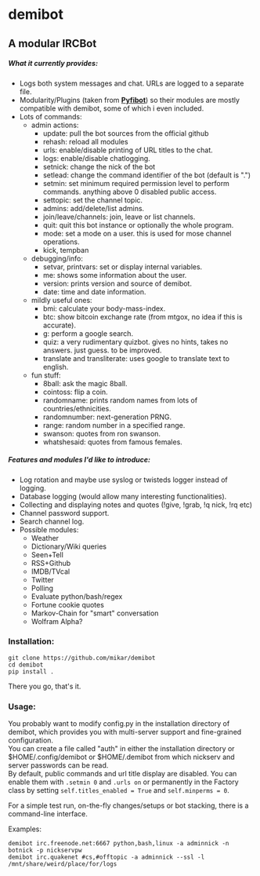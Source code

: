 # demibot  

## A modular IRCBot 
  
##### What it currently provides:  
  * Logs both system messages and chat. URLs are logged to a separate file.
  * Modularity/Plugins (taken from [**Pyfibot**](https://github.com/lepinkainen/pyfibot)) so their modules are mostly compatible with demibot, some of which i even included.
  * Lots of commands:
    * admin actions:
      * update: pull the bot sources from the official github
      * rehash: reload all modules
      * urls: enable/disable printing of URL titles to the chat.
      * logs: enable/disable chatlogging.
      * setnick: change the nick of the bot
      * setlead: change the command identifier of the bot (default is ".")
      * setmin: set minimum required permission level to perform commands. anything above 0 disabled public access.
      * settopic: set the channel topic.
      * admins: add/delete/list admins.
      * join/leave/channels: join, leave or list channels.
      * quit: quit this bot instance or optionally the whole program.
      * mode: set a mode on a user. this is used for mose channel operations.
      * kick, tempban
    * debugging/info:
      * setvar, printvars: set or display internal variables. 
      * me: shows some information about the user.
      * version: prints version and source of demibot.
      * date: time and date information.
    * mildly useful ones:
      * bmi: calculate your body-mass-index.
      * btc: show bitcoin exchange rate (from mtgox, no idea if this is accurate).
      * g: perform a google search.
      * quiz: a very rudimentary quizbot. gives no hints, takes no answers. just guess. to be improved.
      * translate and transliterate: uses google to translate text to english.
    * fun stuff:
      * 8ball: ask the magic 8ball.
      * cointoss: flip a coin.
      * randomname: prints random names from lots of countries/ethnicities.
      * randomnumber: next-generation PRNG.
      * range: random number in a specified range.
      * swanson: quotes from ron swanson.
      * whatshesaid: quotes from famous females.    
    
##### Features and modules I'd like to introduce:  
  * Log rotation and maybe use syslog or twisteds logger instead of logging.
  * Database logging (would allow many interesting functionalities).
  * Collecting and displaying notes and quotes (!give, !grab, !q nick, !rq etc)
  * Channel password support.
  * Search channel log.
  * Possible modules:
    * Weather
    * Dictionary/Wiki queries
    * Seen+Tell
    * RSS+Github
    * IMDB/TVcal
    * Twitter
    * Polling
    * Evaluate python/bash/regex
    * Fortune cookie quotes
    * Markov-Chain for "smart" conversation
    * Wolfram Alpha?
 
 ### Installation:  
 ```
 git clone https://github.com/mikar/demibot
 cd demibot
 pip install .
 ```  
 
 There you go, that's it.  
 
 ### Usage:  
 
 You probably want to modify config.py in the installation directory of demibot,
 which provides you with multi-server support and fine-grained configuration.  
 You can create a file called "auth" in either the installation directory or
 $HOME/.config/demibot or $HOME/.demibot from which nickserv and server passwords
 can be read.  
 By default, public commands and url title display are disabled. You can enable
 them with `.setmin 0` and `.urls on` or permanently in the Factory class by setting
 `self.titles_enabled = True` and `self.minperms = 0`.
 
 
 For a simple test run, on-the-fly changes/setups or bot stacking, there is a command-line interface.  
   
 Examples:  
 ```
 demibot irc.freenode.net:6667 python,bash,linux -a adminnick -n botnick -p nickservpw
 demibot irc.quakenet #cs,#offtopic -a adminnick --ssl -l /mnt/share/weird/place/for/logs
 ```